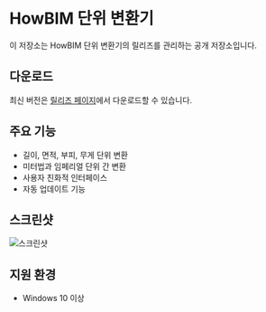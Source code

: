 # HowBIM 단위 변환기

이 저장소는 HowBIM 단위 변환기의 릴리즈를 관리하는 공개 저장소입니다.

## 다운로드

최신 버전은 [릴리즈 페이지](https://github.com/DrgnPark/unit_converter_release/releases/latest)에서 다운로드할 수 있습니다.

## 주요 기능

- 길이, 면적, 부피, 무게 단위 변환
- 미터법과 임페리얼 단위 간 변환
- 사용자 친화적 인터페이스
- 자동 업데이트 기능

## 스크린샷

![스크린샷](screenshot.png)

## 지원 환경

- Windows 10 이상 